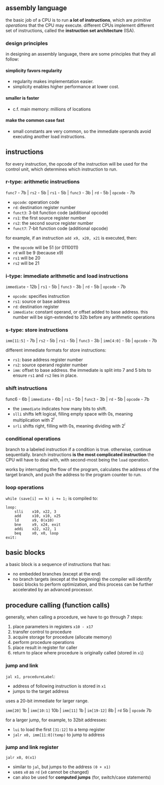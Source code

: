 ## assembly language
the basic job of a CPU is to run **a lot of instructions**, which are *primitive operations* that the CPU may execute. different CPUs implement different set of instructions, called the **instruction set architecture** (ISA).
### design principles
in designing an assembly language, there are some principles that they all follow: 
#### simplicity favors regularity
- regularity makes implementation easier.
- simplicity enables higher performance at lower cost.
#### smaller is faster
- c.f. main memory: millions of locations
#### make the common case fast
- small constants are very common, so the immediate operands avoid executing another load instructions.

## instructions
for every instruction, the opcode of the instruction will be used for the control unit, which determines which instruction to run.

### r-type: arithmetic instructions

`func7` - 7b | `rs2` - 5b | `rs1` - 5b | `func3` - 3b | `rd` - 5b | `opcode` - 7b

- `opcode`: operation code  
- `rd`: destination register number  
- `funct3`: 3-bit function code (additional opcode)  
- `rs1`: the first source register number  
- `rs2`: the second source register number  
- `funct7`: 7-bit function code (additional opcode)

for example, if an instruction `add x9, x20, x21` is executed, then:
- the `opcode` will be 51 (or 0110011)
- `rd` will be 9 (because x9)
- `rs1` will be 20
- `rs2` will be 21
### i-type: immediate arithmetic and load instructions

`immediate` - 12b | `rs1` - 5b | `func3` - 3b | `rd` - 5b | `opcode` - 7b

- `opcode`: specifies instruction
- `rs1`: source or base address
- `rd`: destination register
- `immediate`: constant operand, or offset added to base address. this number will be sign-extended to 32b before any arithmetic operations
### s-type: store instructions

`imm[11:5]` - 7b | `rs2` - 5b | `rs1` - 5b | `func3` - 3b | `imm[4:0]` - 5b | `opcode` - 7b

different immediate formats for store instructions:
- `rs1`: base address register number
- `rs2`: source operand register number
- `imm`: offset to base address. the immediate is split into 7 and 5 bits to ensure `rs1` and `rs2` lies in place.

### shift instructions

func6 - 6b | `immediate` - 6b | `rs1` - 5b | `func3` - 3b | `rd` - 5b | `opcode` - 7b

- the `immediate` indicates how many bits to shift.
- `slli` shifts left logical, filling empty space with 0s, meaning multiplication with $2^{i}$
- `srli` shifts right, filling with 0s, meaning dividing with $2^{i}$

### conditional operations
branch to a labeled instruction if a condition is true. otherwise, continue sequentially. branch instructions **is the most complicated instruction** the CPU will have to deal with, with second-most being the `load` operation.

works by interrupting the flow of the program, calculates the address of the target branch, and push the address to the program counter to run.
### loop operations
`while (save[i] == k) i += 1;` is compiled to:

```risc
loop:
	slli    x10, x22, 3
	add     x10, x10, x25
	ld      x9, 0(x10)
	bne     x9, x24, exit
	addi    x22, x22, 1
	beq     x0, x0, loop
exit:
```

## basic blocks 
a basic block is a sequence of instructions that has:
- no embedded branches (except at the end)
- no branch targets (except at the beginning)
the compiler will identify basic blocks to perform optimization, and this process can be further accelerated by an advanced processor.

## procedure calling (function calls)
generally, when calling a procedure, we have to go through 7 steps:
1. place parameters in registers `x10 - x17`
2. transfer control to procedure
3. acquire storage for procedure (allocate memory)
4. perform procedure operations
5. place result in register for caller
6. return to place where procedure is originally called (stored in `x1`)

### jump and link
`jal x1, procedureLabel`: 
- address of following instruction is stored in `x1`
- jumps to the target address

uses a 20-bit immediate for larger range.

`imm[20]` 1b | `imm[10:1]` 10b | `imm[11]` 1b | `im[19-12]` 8b | `rd` 5b | `opcode` 7b

for a larger jump, for example, to 32bit addresses: 
- `lui` to load the first `[31:12]` to a temp register
- `jalr x0, imm[11:0](temp)` to jump to address
### jump and link register
`jalr x0, 0(x1)`
- similar to `jal`, but jumps to the address `(0 + x1)`
- uses `x0` as `rd` (`x0` cannot be changed)
- can also be used for **computed jumps** (for, switch/case statements)


